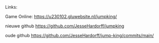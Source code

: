 Links:

Game Online:
https://u230102.gluwebsite.nl/jumpking/

nieuwe github
https://github.com/JesseHardorff/jumpking

oude github
https://github.com/JesseHardorff/jump-king/commits/main/
